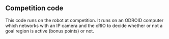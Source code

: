 ## Competition code

This code runs on the robot at competition. It runs on an ODROID computer which networks with an IP camera and the cRIO to decide whether or not a goal region is active (bonus points) or not.

